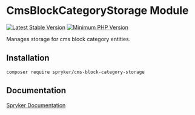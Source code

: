 # CmsBlockCategoryStorage Module
[![Latest Stable Version](https://poser.pugx.org/spryker/cms-block-category-storage/v/stable.svg)](https://packagist.org/packages/spryker/cms-block-category-storage)
[![Minimum PHP Version](https://img.shields.io/badge/php-%3E%3D%207.4-8892BF.svg)](https://php.net/)

Manages storage for cms block category entities.

## Installation

```
composer require spryker/cms-block-category-storage
```

## Documentation

[Spryker Documentation](https://academy.spryker.com/developing_with_spryker/module_guide/modules.html)
